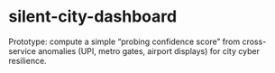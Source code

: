 # silent-city-dashboard
Prototype: compute a simple “probing confidence score” from cross-service anomalies (UPI, metro gates, airport displays) for city cyber resilience.
